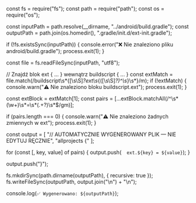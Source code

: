 const fs = require("fs");
const path = require("path");
const os = require("os");

const inputPath = path.resolve(__dirname, "../android/build.gradle");
const outputPath = path.join(os.homedir(), ".gradle/init.d/ext-init.gradle");

if (!fs.existsSync(inputPath)) {
  console.error("❌ Nie znaleziono pliku android/build.gradle");
  process.exit(1);
}

const file = fs.readFileSync(inputPath, "utf8");

// Znajdź blok ext { ... } wewnątrz buildscript { ... }
const extMatch = file.match(/buildscript\s*{[\s\S]*?ext\s*{([\s\S]*?)^\s*}\s*}/m);
if (!extMatch) {
  console.warn("⚠️  Nie znaleziono bloku buildscript.ext");
  process.exit(1);
}

const extBlock = extMatch[1];
const pairs = [...extBlock.matchAll(/^\s*(\w+)\s*=\s*(.+?)\s*$/gm)];

if (pairs.length === 0) {
  console.warn("⚠️  Nie znaleziono żadnych zmiennych w ext");
  process.exit(1);
}

const output = [
  "// AUTOMATYCZNIE WYGENEROWANY PLIK — NIE EDYTUJ RĘCZNIE",
  "allprojects {"
];

for (const [, key, value] of pairs) {
  output.push(`  ext.${key} = ${value}`);
}

output.push("}");

fs.mkdirSync(path.dirname(outputPath), { recursive: true });
fs.writeFileSync(outputPath, output.join("\n") + "\n");

console.log(`✅ Wygenerowano: ${outputPath}`);
